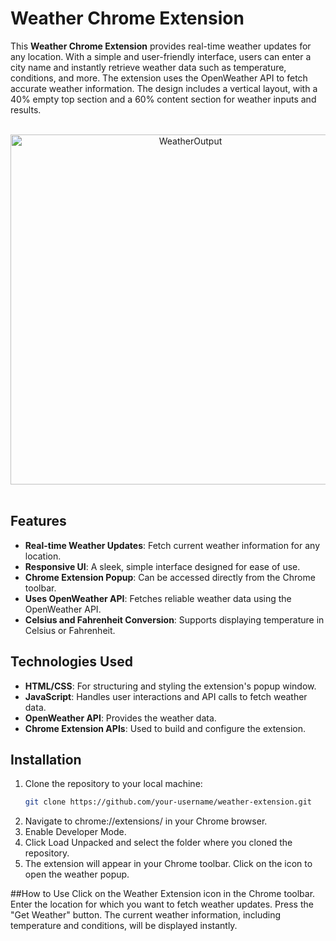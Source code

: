 # Weather Chrome Extension

This **Weather Chrome Extension** provides real-time weather updates for any location. With a simple and user-friendly interface, users can enter a city name and instantly retrieve weather data such as temperature, conditions, and more. The extension uses the OpenWeather API to fetch accurate weather information. The design includes a vertical layout, with a 40% empty top section and a 60% content section for weather inputs and results.
</br>
</br>
<div align="center">
  <img src="https://github.com/user-attachments/assets/dee32e4b-e71c-473f-9bb3-1702cc109a49" width="560" alt="WeatherOutput">
</div>
</br>

## Features

- **Real-time Weather Updates**: Fetch current weather information for any location.
- **Responsive UI**: A sleek, simple interface designed for ease of use.
- **Chrome Extension Popup**: Can be accessed directly from the Chrome toolbar.
- **Uses OpenWeather API**: Fetches reliable weather data using the OpenWeather API.
- **Celsius and Fahrenheit Conversion**: Supports displaying temperature in Celsius or Fahrenheit.

## Technologies Used

- **HTML/CSS**: For structuring and styling the extension's popup window.
- **JavaScript**: Handles user interactions and API calls to fetch weather data.
- **OpenWeather API**: Provides the weather data.
- **Chrome Extension APIs**: Used to build and configure the extension.

## Installation

1. Clone the repository to your local machine:
   ```bash
   git clone https://github.com/your-username/weather-extension.git
2. Navigate to chrome://extensions/ in your Chrome browser.
3. Enable Developer Mode.
4. Click Load Unpacked and select the folder where you cloned the repository.
5. The extension will appear in your Chrome toolbar. Click on the icon to open the weather popup.

##How to Use
Click on the Weather Extension icon in the Chrome toolbar.
Enter the location for which you want to fetch weather updates.
Press the "Get Weather" button.
The current weather information, including temperature and conditions, will be displayed instantly.


